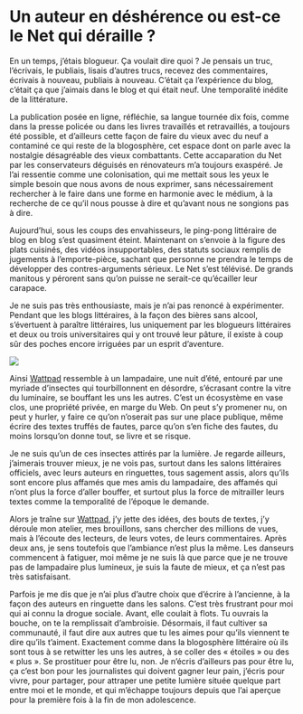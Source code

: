 # Un auteur en déshérence ou est-ce le Net qui déraille ?

En un temps, j’étais blogueur. Ça voulait dire quoi ? Je pensais un truc, l’écrivais, le publiais, lisais d’autres trucs, recevez des commentaires, écrivais à nouveau, publiais à nouveau. C’était ça l’expérience du blog, c’était ça que j’aimais dans le blog et qui était neuf. Une temporalité inédite de la littérature.<span id="more-45467"></span>

La publication posée en ligne, réfléchie, sa langue tournée dix fois, comme dans la presse policée ou dans les livres travaillés et retravaillés, a toujours été possible, et d’ailleurs cette façon de faire du vieux avec du neuf a contaminé ce qui reste de la blogosphère, cet espace dont on parle avec la nostalgie désagréable des vieux combattants. Cette accaparation du Net par les conservateurs déguisés en rénovateurs m’a toujours exaspéré. Je l’ai ressentie comme une colonisation, qui me mettait sous les yeux le simple besoin que nous avons de nous exprimer, sans nécessairement rechercher à le faire dans une forme en harmonie avec le médium, à la recherche de ce qu’il nous pousse à dire et qu’avant nous ne songions pas à dire.

Aujourd’hui, sous les coups des envahisseurs, le ping-pong littéraire de blog en blog s’est quasiment éteint. Maintenant on s’envoie à la figure des plats cuisinés, des vidéos insupportables, des statuts sociaux remplis de jugements à l’emporte-pièce, sachant que personne ne prendra le temps de développer des contres-arguments sérieux. Le Net s’est télévisé. De grands manitous y pérorent sans qu’on puisse ne serait-ce qu’écailler leur carapace.

Je ne suis pas très enthousiaste, mais je n’ai pas renoncé à expérimenter. Pendant que les blogs littéraires, à la façon des bières sans alcool, s’évertuent à paraître littéraires, lus uniquement par les blogueurs littéraires et deux ou trois universitaires qui y ont trouvé leur pâture, il existe à coup sûr des poches encore irriguées par un esprit d’aventure.

![](https://tcrouzet.com/images_tc/2017/05/watt30.jpg)

Ainsi [Wattpad](http://www.wattpad.com/user/ThierryCrouzet) ressemble à un lampadaire, une nuit d’été, entouré par une myriade d’insectes qui tourbillonnent en désordre, s’écrasant contre la vitre du luminaire, se bouffant les uns les autres. C’est un écosystème en vase clos, une propriété privée, en marge du Web. On peut s’y promener nu, on peut y hurler, y faire ce qu’on n’oserait pas sur une place publique, même écrire des textes truffés de fautes, parce qu’on s’en fiche des fautes, du moins lorsqu’on donne tout, se livre et se risque.

Je ne suis qu’un de ces insectes attirés par la lumière. Je regarde ailleurs, j’aimerais trouver mieux, je ne vois pas, surtout dans les salons littéraires officiels, avec leurs auteurs en ringuettes, tous sagement assis, alors qu’ils sont encore plus affamés que mes amis du lampadaire, des affamés qui n’ont plus la force d’aller bouffer, et surtout plus la force de mitrailler leurs textes comme la temporalité de l’époque le demande.

Alors je traîne sur [Wattpad](http://www.wattpad.com/user/ThierryCrouzet), j’y jette des idées, des bouts de textes, j’y déroule mon atelier, mes brouillons, sans chercher des millions de vues, mais à l’écoute des lecteurs, de leurs votes, de leurs commentaires. Après deux ans, je sens toutefois que l’ambiance n’est plus la même. Les danseurs commencent à fatiguer, moi même je ne suis là que parce que je ne trouve pas de lampadaire plus lumineux, je suis la faute de mieux, et ça n’est pas très satisfaisant.

Parfois je me dis que je n’ai plus d’autre choix que d’écrire à l’ancienne, à la façon des auteurs en ringuette dans les salons. C’est très frustrant pour moi qui ai connu la drogue sociale. Avant, elle coulait à flots. Tu ouvrais la bouche, on te la remplissait d’ambroisie. Désormais, il faut cultiver sa communauté, il faut dire aux autres que tu les aimes pour qu’ils viennent te dire qu’ils t’aiment. Exactement comme dans la blogosphère littéraire où ils sont tous à se retwitter les uns les autres, à se coller des « étoiles » ou des « plus ». Se prostituer pour être lu, non. Je n’écris d’ailleurs pas pour être lu, ça c’est bon pour les journalistes qui doivent gagner leur pain, j’écris pour vivre, pour partager, pour attraper une petite lumière située quelque part entre moi et le monde, et qui m’échappe toujours depuis que l’ai aperçue pour la première fois à la fin de mon adolescence.